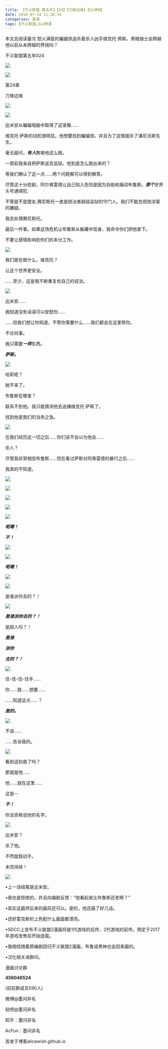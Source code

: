 ```yaml
---
title: 【不义联盟-第五年】【24】【刀锋边缘】【SLOMO】
date: 2016-07-24 11:28:54
categories: 美漫
tags: [不义联盟,SLOMO]
---
```

<span id="busuanzi_container_page_pv">
  本文总阅读量<span id="busuanzi_value_page_pv"></span>次
</span>
怒火满盈的蝙蝠侠追杀着杀人凶手维克托·煞斯。黑暗骑士会跨越他以前从未跨越的界线吗？

不义联盟第五年024

![](http://ww2.sinaimg.cn/large/a15b4afegw1f65exrah40j21j816gwtu)
<!-- more -->
![](http://ww2.sinaimg.cn/large/a15b4afegw1f65ey4a9koj21j816gh12)

第24章

刀锋边缘

![](http://ww2.sinaimg.cn/large/a15b4afegw1f65eyjgnz1j21j816gkhb)

![](http://ww2.sinaimg.cn/large/a15b4afegw1f65ez586a4j21j816g1kx)

达米安从蝙蝠电脑中取得了这录像……

维克托·萨斯的动机很明显。他想要找到蝙蝠侠。并且为了这情报杀了潘尼沃斯先生。

毫无疑问，***有人***教唆他这么做。

一周前我亲自把萨斯送去监狱。他到底怎么跑出来的？

等我们确认了这一点……两个问题都可以得到解答。

尽管这十分悲剧，阿尔弗雷德让自己陷入危险是因为协助和煽动布鲁斯。***那个***世界头号通缉犯.

不管是不是盟友,赛尼斯托一直是统治者超级监狱的守门人。我们不能忽视他涉案的嫌疑。

我去处理赛尼斯托。

最后一件事。如果这场危机让布鲁斯从躲藏中现身，我命令你们把他拿下。

不要让感情影响到你们的本分工作。

![](http://ww2.sinaimg.cn/large/a15b4afegw1f65ezhs07xj21j816gdxf)

我们是在做什么，维克托？

让这个世界更安全。

……至少，这是我不断重复给自己的说法。

![](http://ww2.sinaimg.cn/large/a15b4afegw1f65ezxu9uwj21j816gnji)

达米安……

我知道没有话语可以安慰你……

……但我们想让你知道，不管你需要什么……我们都会在这里帮你。

不论何事。

我只需要***一样***东西。

***萨斯。***

![](http://ww2.sinaimg.cn/large/a15b4afegw1f65f5z99gxj21j816gx3t)

哈莉呢？

她不来了。

布鲁斯在哪里？

联系不到他。我只能猜测他去追捕维克托·萨斯了。

找到他是我们的当务之急。

![](http://ww2.sinaimg.cn/large/a15b4afegw1f65fd3h2uqj21j816g1kx)

在我们经历这一切之后……你们该不会以为他会……

杀人？

尽管我非常相信布鲁斯……但在看过萨斯对阿弗雷德的暴行之后……

我真的不知道。

![](http://ww2.sinaimg.cn/large/a15b4afegw1f65fdi4izwj21j816g18w)

![](http://ww2.sinaimg.cn/large/a15b4afegw1f65fe1zt4pj21j816gnjy)

![](http://ww2.sinaimg.cn/large/a15b4afegw1f65fefbfw2j21j816ggzn)

![](http://ww2.sinaimg.cn/large/a15b4afegw1f65fk3o478j21j816g4qp)

![](http://ww2.sinaimg.cn/large/a15b4afegw1f65fl93w40j21j816g1kx)

***呃嗯！***

***不！***

![](http://ww2.sinaimg.cn/large/a15b4afegw1f65fmyasvkj21j816gqsw)

![](http://ww2.sinaimg.cn/large/a15b4afegw1f65fnwuq53j21j816gawv)

***呃嗯！***

![](http://ww2.sinaimg.cn/large/a15b4afegw1f65fobspwfj21j816g7vs)

![](http://ww2.sinaimg.cn/large/a15b4afegw1f65fm1p7x2j21j816ghbv)

是谁派你去的？！

![](http://ww2.sinaimg.cn/large/a15b4afegw1f65fooqjvsj21j816gh9g)

***是谁派你去的？！***

是超人吗？！

***是谁***

***派你***

***去的？！***

![](http://ww2.sinaimg.cn/large/a15b4afegw1f65fozm0wmj21j816gkez)

住-住-住-住手……

你……就……想要……

……知道这点……？

***是的。***

![](http://ww2.sinaimg.cn/large/a15b4afegw1f65fpbhaytj21j816gkf1)

不该……

……告诉我的。

![](http://ww2.sinaimg.cn/large/a15b4afegw1f65fpq977wj21j816g4pf)

看到这刻痕了吗？

那就是他……

他……就在这里……

这是--

***不！***

你没资格说他的名字。

![](http://ww2.sinaimg.cn/large/a15b4afegw1f65fq43nchj21j816g1kx)

达米安？

杀了他。

不然就我动手。

未完待续！

![](http://ww2.sinaimg.cn/large/a15b4afegw1f65fqeu86xj21j816gh75)

•上一话结尾是达米安。

•我也是拒绝的，并且向编剧反馈：“他看起来比布鲁斯还老啊？”



•其实这画师后来的画风还可以。是的，他还画了好几话。

•还好雷克斯的上色配什么画面都漂亮。



•SDCC上宣布不义联盟2漫画将是1代游戏的后传，2代游戏的前传。预定于2017年游戏发售前开始连载。

•我相信随着原编剧回归不义联盟2漫画，布鲁诺男神也会回来画的。



•汉化相关进群问。

漫画讨论群

**456046524**

(目前群成员590人)

微博@墨问非名

贴吧@墨问非名

知乎：墨问非名

AcFun：墨问非名

首发于博客alicewish.github.io